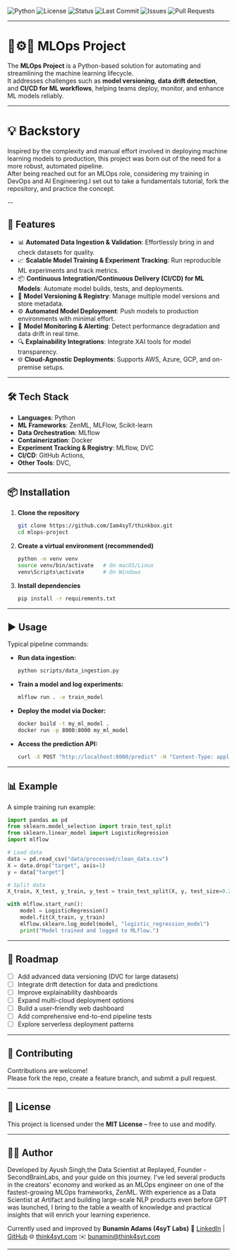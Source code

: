 ![Python](https://img.shields.io/badge/Python-3.9%2B-blue?logo=python)
![License](https://img.shields.io/badge/License-MIT-green.svg)
![Status](https://img.shields.io/badge/Status-Active-success)
![Last Commit](https://img.shields.io/github/last-commit/Iam4syT/mlops-project)
![Issues](https://img.shields.io/github/issues/Iam4syT/mlops-project)
![Pull Requests](https://img.shields.io/github/issues-pr/Iam4syT/mlops-project)

---

# 🧠⚙️🚀 MLOps Project

The **MLOps Project** is a Python-based solution for automating and streamlining the machine learning lifecycle.  
It addresses challenges such as **model versioning**, **data drift detection**, and **CI/CD for ML workflows**, helping teams deploy, monitor, and enhance ML models reliably.

---

# 💡 Backstory

Inspired by the complexity and manual effort involved in deploying machine learning models to production, this project was born out of the need for a more robust, automated pipeline.  
After being reached out for an MLOps role, considering my training in DevOps and AI Engineering.I set out to take a fundamentals tutorial, fork the repository, and practice the concept.

--

## 🚀 Features

- 📊 **Automated Data Ingestion & Validation**: Effortlessly bring in and check datasets for quality.
- 📈 **Scalable Model Training & Experiment Tracking**: Run reproducible ML experiments and track metrics.
- 📦 **Continuous Integration/Continuous Delivery (CI/CD) for ML Models**: Automate model builds, tests, and deployments.
- 🧪 **Model Versioning & Registry**: Manage multiple model versions and store metadata.
- ⚙️ **Automated Model Deployment**: Push models to production environments with minimal effort.
- 🚨 **Model Monitoring & Alerting**: Detect performance degradation and data drift in real time.
- 🔍 **Explainability Integrations**: Integrate XAI tools for model transparency.
- 🌐 **Cloud-Agnostic Deployments**: Supports AWS, Azure, GCP, and on-premise setups.

---

## 🛠️ Tech Stack

- **Languages**: Python 
- **ML Frameworks**: ZenML, MLFlow, Scikit-learn
- **Data Orchestration**:  MLflow
- **Containerization**: Docker
- **Experiment Tracking & Registry**: MLflow, DVC
- **CI/CD**: GitHub Actions,
- **Other Tools**: DVC,

---

## 📦 Installation

1. **Clone the repository**
   ```bash
   git clone https://github.com/Iam4syT/thinkbox.git
   cd mlops-project
   ```

2. **Create a virtual environment (recommended)**
   ```bash
   python -m venv venv
   source venv/bin/activate   # On macOS/Linux
   venv\Scripts\activate      # On Windows
   ```

3. **Install dependencies**
   ```bash
   pip install -r requirements.txt
   ```

---

## ▶️ Usage

Typical pipeline commands:

- **Run data ingestion:**
  ```bash
  python scripts/data_ingestion.py
  ```

- **Train a model and log experiments:**
  ```bash
  mlflow run . -e train_model
  ```

- **Deploy the model via Docker:**
  ```bash
  docker build -t my_ml_model .
  docker run -p 8000:8000 my_ml_model
  ```

- **Access the prediction API:**
  ```bash
  curl -X POST "http://localhost:8000/predict" -H "Content-Type: application/json" -d '{"features": [1, 2, 3]}'
  ```

---

## 📊 Example

A simple training run example:
```python
import pandas as pd
from sklearn.model_selection import train_test_split
from sklearn.linear_model import LogisticRegression
import mlflow

# Load data
data = pd.read_csv("data/processed/clean_data.csv")
X = data.drop("target", axis=1)
y = data["target"]

# Split data
X_train, X_test, y_train, y_test = train_test_split(X, y, test_size=0.2, random_state=42)

with mlflow.start_run():
    model = LogisticRegression()
    model.fit(X_train, y_train)
    mlflow.sklearn.log_model(model, "logistic_regression_model")
    print("Model trained and logged to MLflow.")
```

---

## 🔮 Roadmap

- [ ] Add advanced data versioning (DVC for large datasets)
- [ ] Integrate drift detection for data and predictions
- [ ] Improve explainability dashboards
- [ ] Expand multi-cloud deployment options
- [ ] Build a user-friendly web dashboard
- [ ] Add comprehensive end-to-end pipeline tests
- [ ] Explore serverless deployment patterns

---

## 🤝 Contributing

Contributions are welcome!  
Please fork the repo, create a feature branch, and submit a pull request.

---

## 📄 License

This project is licensed under the **MIT License** – free to use and modify.

---

## 👨‍💻 Author

Developed by Ayush Singh,the Data Scientist at Replayed, Founder - SecondBrainLabs, and your guide on this journey. I've led several products in the creators' economy and worked as an MLOps engineer on one of the fastest-growing MLOps frameworks, ZenML. With experience as a Data Scientist at Artifact and building large-scale NLP products even before GPT was launched, I bring to the table a wealth of knowledge and practical insights that will enrich your learning experience.

Currently used and improved by **Bunamin Adams (4syT Labs)**
🔗 [LinkedIn](https://linkedin.com/in/bunaminadams) | [GitHub](https://github.com/Iam4syT)
🌐 [think4syt.com](https://think4syt.com)
✉️ bunamin@think4syt.com

---
